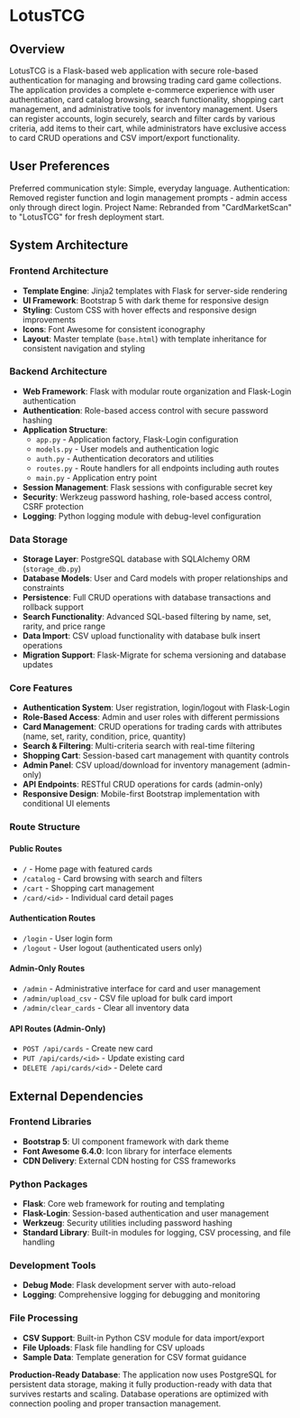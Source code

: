 # LotusTCG

## Overview

LotusTCG is a Flask-based web application with secure role-based authentication for managing and browsing trading card game collections. The application provides a complete e-commerce experience with user authentication, card catalog browsing, search functionality, shopping cart management, and administrative tools for inventory management. Users can register accounts, login securely, search and filter cards by various criteria, add items to their cart, while administrators have exclusive access to card CRUD operations and CSV import/export functionality.

## User Preferences

Preferred communication style: Simple, everyday language.
Authentication: Removed register function and login management prompts - admin access only through direct login.
Project Name: Rebranded from "CardMarketScan" to "LotusTCG" for fresh deployment start.

## System Architecture

### Frontend Architecture
- **Template Engine**: Jinja2 templates with Flask for server-side rendering
- **UI Framework**: Bootstrap 5 with dark theme for responsive design
- **Styling**: Custom CSS with hover effects and responsive design improvements
- **Icons**: Font Awesome for consistent iconography
- **Layout**: Master template (`base.html`) with template inheritance for consistent navigation and styling

### Backend Architecture
- **Web Framework**: Flask with modular route organization and Flask-Login authentication
- **Authentication**: Role-based access control with secure password hashing
- **Application Structure**: 
  - `app.py` - Application factory, Flask-Login configuration
  - `models.py` - User models and authentication logic
  - `auth.py` - Authentication decorators and utilities
  - `routes.py` - Route handlers for all endpoints including auth routes
  - `main.py` - Application entry point
- **Session Management**: Flask sessions with configurable secret key
- **Security**: Werkzeug password hashing, role-based access control, CSRF protection
- **Logging**: Python logging module with debug-level configuration

### Data Storage
- **Storage Layer**: PostgreSQL database with SQLAlchemy ORM (`storage_db.py`)
- **Database Models**: User and Card models with proper relationships and constraints
- **Persistence**: Full CRUD operations with database transactions and rollback support
- **Search Functionality**: Advanced SQL-based filtering by name, set, rarity, and price range
- **Data Import**: CSV upload functionality with database bulk insert operations
- **Migration Support**: Flask-Migrate for schema versioning and database updates

### Core Features
- **Authentication System**: User registration, login/logout with Flask-Login
- **Role-Based Access**: Admin and user roles with different permissions
- **Card Management**: CRUD operations for trading cards with attributes (name, set, rarity, condition, price, quantity)
- **Search & Filtering**: Multi-criteria search with real-time filtering
- **Shopping Cart**: Session-based cart management with quantity controls
- **Admin Panel**: CSV upload/download for inventory management (admin-only)
- **API Endpoints**: RESTful CRUD operations for cards (admin-only)
- **Responsive Design**: Mobile-first Bootstrap implementation with conditional UI elements

### Route Structure
#### Public Routes
- `/` - Home page with featured cards
- `/catalog` - Card browsing with search and filters
- `/cart` - Shopping cart management
- `/card/<id>` - Individual card detail pages

#### Authentication Routes  
- `/login` - User login form
- `/logout` - User logout (authenticated users only)

#### Admin-Only Routes
- `/admin` - Administrative interface for card and user management
- `/admin/upload_csv` - CSV file upload for bulk card import
- `/admin/clear_cards` - Clear all inventory data

#### API Routes (Admin-Only)
- `POST /api/cards` - Create new card
- `PUT /api/cards/<id>` - Update existing card  
- `DELETE /api/cards/<id>` - Delete card

## External Dependencies

### Frontend Libraries
- **Bootstrap 5**: UI component framework with dark theme
- **Font Awesome 6.4.0**: Icon library for interface elements
- **CDN Delivery**: External CDN hosting for CSS frameworks

### Python Packages
- **Flask**: Core web framework for routing and templating
- **Flask-Login**: Session-based authentication and user management
- **Werkzeug**: Security utilities including password hashing
- **Standard Library**: Built-in modules for logging, CSV processing, and file handling

### Development Tools
- **Debug Mode**: Flask development server with auto-reload
- **Logging**: Comprehensive logging for debugging and monitoring

### File Processing
- **CSV Support**: Built-in Python CSV module for data import/export
- **File Uploads**: Flask file handling for CSV uploads
- **Sample Data**: Template generation for CSV format guidance

**Production-Ready Database**: The application now uses PostgreSQL for persistent data storage, making it fully production-ready with data that survives restarts and scaling. Database operations are optimized with connection pooling and proper transaction management.